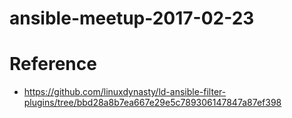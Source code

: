 # ansible-meetup-2017-02-23


# Reference
* https://github.com/linuxdynasty/ld-ansible-filter-plugins/tree/bbd28a8b7ea667e29e5c789306147847a87ef398
